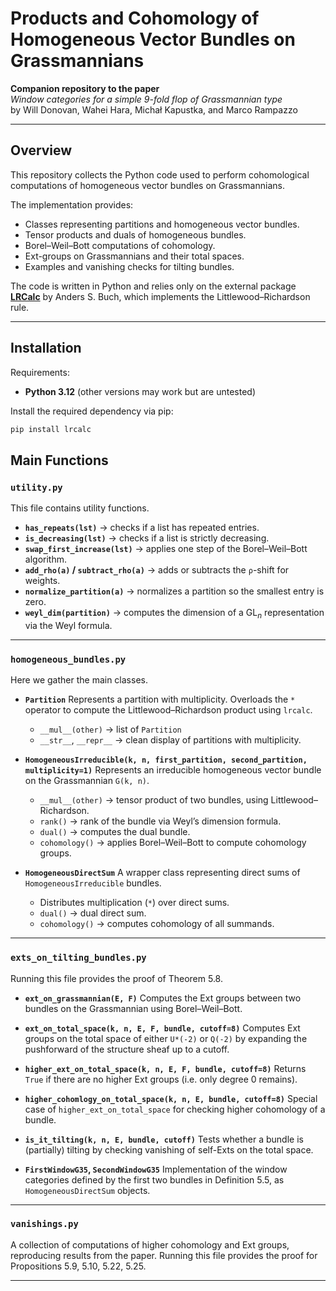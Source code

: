 # Products and Cohomology of Homogeneous Vector Bundles on Grassmannians  

**Companion repository to the paper**  
*Window categories for a simple $9$-fold flop of Grassmannian type*  
by Will Donovan, Wahei Hara, Michał Kapustka, and Marco Rampazzo  

---

## Overview  

This repository collects the Python code used to perform cohomological computations of homogeneous vector bundles on Grassmannians.  

The implementation provides:  
- Classes representing partitions and homogeneous vector bundles.  
- Tensor products and duals of homogeneous bundles.  
- Borel–Weil–Bott computations of cohomology.  
- Ext-groups on Grassmannians and their total spaces.  
- Examples and vanishing checks for tilting bundles.  

The code is written in Python and relies only on the external package **[LRCalc](https://sites.math.rutgers.edu/~asbuch/lrcalc/)** by Anders S. Buch, which implements the Littlewood–Richardson rule.  

---

## Installation  

Requirements:  
- **Python 3.12** (other versions may work but are untested)  

Install the required dependency via pip:  

```bash
pip install lrcalc
```


## Main Functions

### `utility.py`

This file contains utility functions.

* **`has_repeats(lst)`** → checks if a list has repeated entries.
* **`is_decreasing(lst)`** → checks if a list is strictly decreasing.
* **`swap_first_increase(lst)`** → applies one step of the Borel–Weil–Bott algorithm.
* **`add_rho(a)` / `subtract_rho(a)`** → adds or subtracts the `ρ`-shift for weights.
* **`normalize_partition(a)`** → normalizes a partition so the smallest entry is zero.
* **`weyl_dim(partition)`** → computes the dimension of a GL$_n$ representation via the Weyl formula.
---

### `homogeneous_bundles.py`

Here we gather the main classes.

* **`Partition`**
  Represents a partition with multiplicity. Overloads the `*` operator to compute the Littlewood–Richardson product using `lrcalc`.

  * `__mul__(other)` → list of `Partition`
  * `__str__`, `__repr__` → clean display of partitions with multiplicity.

* **`HomogeneousIrreducible(k, n, first_partition, second_partition, multiplicity=1)`**
  Represents an irreducible homogeneous vector bundle on the Grassmannian `G(k, n)`.

  * `__mul__(other)` → tensor product of two bundles, using Littlewood–Richardson.
  * `rank()` → rank of the bundle via Weyl’s dimension formula.
  * `dual()` → computes the dual bundle.
  * `cohomology()` → applies Borel–Weil–Bott to compute cohomology groups.

* **`HomogeneousDirectSum`**
  A wrapper class representing direct sums of `HomogeneousIrreducible` bundles.

  * Distributes multiplication (`*`) over direct sums.
  * `dual()` → dual direct sum.
  * `cohomology()` → computes cohomology of all summands.
---

### `exts_on_tilting_bundles.py`

Running this file provides the proof of Theorem 5.8.

* **`ext_on_grassmannian(E, F)`**
  Computes the Ext groups between two bundles on the Grassmannian using Borel–Weil–Bott.

* **`ext_on_total_space(k, n, E, F, bundle, cutoff=8)`**
  Computes Ext groups on the total space of either `U*(-2)` or `Q(-2)` by expanding the pushforward of the structure sheaf up to a cutoff.

* **`higher_ext_on_total_space(k, n, E, F, bundle, cutoff=8)`**
  Returns `True` if there are no higher Ext groups (i.e. only degree 0 remains).

* **`higher_cohomlogy_on_total_space(k, n, E, bundle, cutoff=8)`**
  Special case of `higher_ext_on_total_space` for checking higher cohomology of a bundle.

* **`is_it_tilting(k, n, E, bundle, cutoff)`**
  Tests whether a bundle is (partially) tilting by checking vanishing of self-Exts on the total space.

* **`FirstWindowG35`, `SecondWindowG35`**
  Implementation of the window categories defined by the first two bundles in Definition 5.5, as `HomogeneousDirectSum` objects.
---

### `vanishings.py`

 A collection of computations of higher cohomology and Ext groups, reproducing results from the paper.
 Running this file provides the proof for Propositions 5.9, 5.10, 5.22, 5.25.

---

